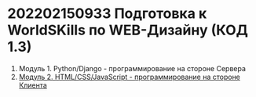 # 202202150933 Подготовка к WorldSKills по WEB-Дизайну (КОД 1.3)

1. Модуль 1. Python/Django - программирование на стороне Сервера
2. [Модуль 2. HTML/CSS/JavaScript - программирование на стороне Клиента](./202202150946-WS-module-2.md)


